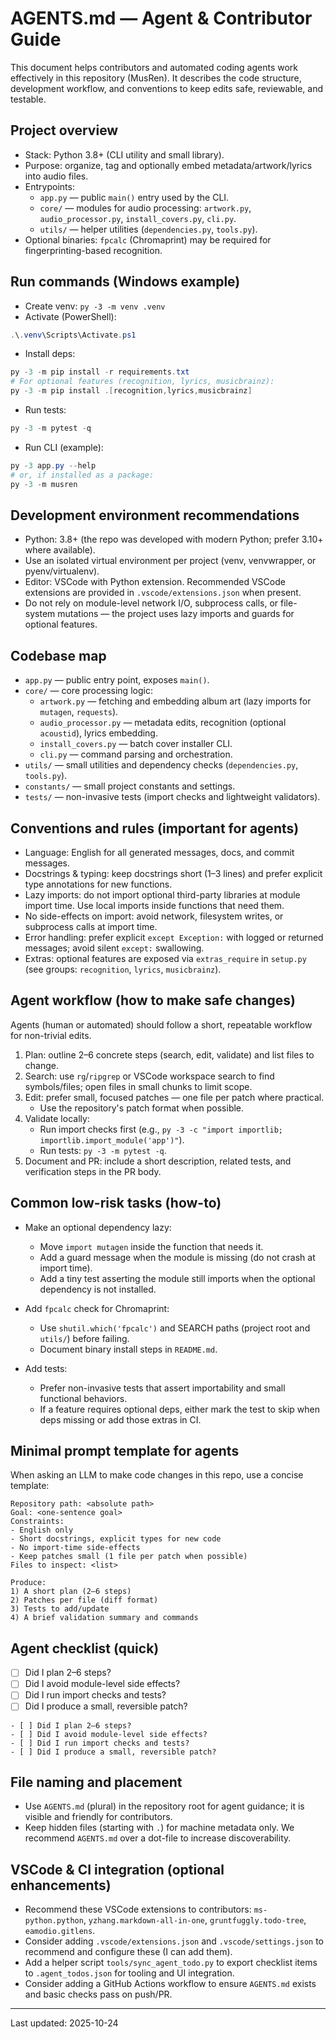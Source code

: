 # AGENTS.md — Agent & Contributor Guide

This document helps contributors and automated coding agents work effectively in this repository (MusRen). It describes the code structure, development workflow, and conventions to keep edits safe, reviewable, and testable.

## Project overview

- Stack: Python 3.8+ (CLI utility and small library).
- Purpose: organize, tag and optionally embed metadata/artwork/lyrics into audio files.
- Entrypoints:
  - `app.py` — public `main()` entry used by the CLI.
  - `core/` — modules for audio processing: `artwork.py`, `audio_processor.py`, `install_covers.py`, `cli.py`.
  - `utils/` — helper utilities (`dependencies.py`, `tools.py`).
- Optional binaries: `fpcalc` (Chromaprint) may be required for fingerprinting-based recognition.

## Run commands (Windows example)

- Create venv: `py -3 -m venv .venv`
- Activate (PowerShell):

```powershell
.\.venv\Scripts\Activate.ps1
```

- Install deps:

```powershell
py -3 -m pip install -r requirements.txt
# For optional features (recognition, lyrics, musicbrainz):
py -3 -m pip install .[recognition,lyrics,musicbrainz]
```

- Run tests:

```powershell
py -3 -m pytest -q
```

- Run CLI (example):

```powershell
py -3 app.py --help
# or, if installed as a package:
py -3 -m musren
```

## Development environment recommendations

- Python: 3.8+ (the repo was developed with modern Python; prefer 3.10+ where available).
- Use an isolated virtual environment per project (venv, venvwrapper, or pyenv/virtualenv).
- Editor: VSCode with Python extension. Recommended VSCode extensions are provided in `.vscode/extensions.json` when present.
- Do not rely on module-level network I/O, subprocess calls, or file-system mutations — the project uses lazy imports and guards for optional features.

## Codebase map

- `app.py` — public entry point, exposes `main()`.
- `core/` — core processing logic:
  - `artwork.py` — fetching and embedding album art (lazy imports for `mutagen`, `requests`).
  - `audio_processor.py` — metadata edits, recognition (optional `acoustid`), lyrics embedding.
  - `install_covers.py` — batch cover installer CLI.
  - `cli.py` — command parsing and orchestration.
- `utils/` — small utilities and dependency checks (`dependencies.py`, `tools.py`).
- `constants/` — small project constants and settings.
- `tests/` — non-invasive tests (import checks and lightweight validators).

## Conventions and rules (important for agents)

- Language: English for all generated messages, docs, and commit messages.
- Docstrings & typing: keep docstrings short (1–3 lines) and prefer explicit type annotations for new functions.
- Lazy imports: do not import optional third-party libraries at module import time. Use local imports inside functions that need them.
- No side-effects on import: avoid network, filesystem writes, or subprocess calls at import time.
- Error handling: prefer explicit `except Exception:` with logged or returned messages; avoid silent `except:` swallowing.
- Extras: optional features are exposed via `extras_require` in `setup.py` (see groups: `recognition`, `lyrics`, `musicbrainz`).

## Agent workflow (how to make safe changes)

Agents (human or automated) should follow a short, repeatable workflow for non-trivial edits.

1. Plan: outline 2–6 concrete steps (search, edit, validate) and list files to change.
2. Search: use `rg`/`ripgrep` or VSCode workspace search to find symbols/files; open files in small chunks to limit scope.
3. Edit: prefer small, focused patches — one file per patch where practical.
   - Use the repository's patch format when possible.
4. Validate locally:
   - Run import checks first (e.g., `py -3 -c "import importlib; importlib.import_module('app')"`).
   - Run tests: `py -3 -m pytest -q`.
5. Document and PR: include a short description, related tests, and verification steps in the PR body.

## Common low-risk tasks (how-to)

- Make an optional dependency lazy:
  - Move `import mutagen` inside the function that needs it.
  - Add a guard message when the module is missing (do not crash at import time).
  - Add a tiny test asserting the module still imports when the optional dependency is not installed.

- Add `fpcalc` check for Chromaprint:
  - Use `shutil.which('fpcalc')` and SEARCH paths (project root and `utils/`) before failing.
  - Document binary install steps in `README.md`.

- Add tests:
  - Prefer non-invasive tests that assert importability and small functional behaviors.
  - If a feature requires optional deps, either mark the test to skip when deps missing or add those extras in CI.

## Minimal prompt template for agents

When asking an LLM to make code changes in this repo, use a concise template:

```
Repository path: <absolute path>
Goal: <one-sentence goal>
Constraints:
- English only
- Short docstrings, explicit types for new code
- No import-time side-effects
- Keep patches small (1 file per patch when possible)
Files to inspect: <list>

Produce:
1) A short plan (2–6 steps)
2) Patches per file (diff format)
3) Tests to add/update
4) A brief validation summary and commands
```

## Agent checklist (quick)

- [ ] Did I plan 2–6 steps? 
- [ ] Did I avoid module-level side effects? 
- [ ] Did I run import checks and tests? 
- [ ] Did I produce a small, reversible patch? 
```text
- [ ] Did I plan 2–6 steps?
- [ ] Did I avoid module-level side effects?
- [ ] Did I run import checks and tests?
- [ ] Did I produce a small, reversible patch?
```

## File naming and placement

- Use `AGENTS.md` (plural) in the repository root for agent guidance; it is visible and friendly for contributors.
- Keep hidden files (starting with `.`) for machine metadata only. We recommend `AGENTS.md` over a dot-file to increase discoverability.

## VSCode & CI integration (optional enhancements)

- Recommend these VSCode extensions to contributors: `ms-python.python`, `yzhang.markdown-all-in-one`, `gruntfuggly.todo-tree`, `eamodio.gitlens`.
- Consider adding `.vscode/extensions.json` and `.vscode/settings.json` to recommend and configure these (I can add them).
- Add a helper script `tools/sync_agent_todo.py` to export checklist items to `.agent_todos.json` for tooling and UI integration.
- Consider adding a GitHub Actions workflow to ensure `AGENTS.md` exists and basic checks pass on push/PR.

---
Last updated: 2025-10-24
